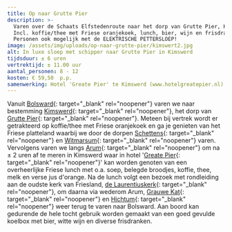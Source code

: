 ```yaml
---
title: Op naar Grutte Pier
description: >-
  Varen over de Schaats Elfstedenroute naar het dorp van Grutte Pier, Kimswerd.
  Incl. koffie/thee met Friese oranjekoek, lunch, bier, wijn en frisdranken. 8
  Personen ook mogelijk met de ELEKTRISCHE PETTERSLOEP!
image: /assets/img/uploads/op-naar-grutte-pier/kimswert2.jpg
alt: In luxe sloep met schipper naar Grutte Pier in Kimswerd
tijdsduur: ± 6 uren
vertrektijd: ± 11.00 uur
aantal_personen: 8 - 12
kosten: € 59,50  p.p.
samenwerking: Hotel 'Greate Pier' te Kimswerd (www.hotelgreatepier.nl)
---
```


Vanuit [Bolsward](https://www.bolsward.nl){: target="_blank" rel="noopener"} varen we naar bestemming [Kimswerd](https://nl.wikipedia.org/wiki/Kimswerd){: target="_blank" rel="noopener"}, het dorp van [Grutte Pier](https://nl.wikipedia.org/wiki/Pier_Gerlofs_Donia){: target="_blank" rel="noopener"}. Meteen bij vertrek wordt er getrakteerd op koffie/thee met Friese oranjekoek en ga je genieten van het Friese platteland waarbij we door de dorpen [Schettens](https://nl.wikipedia.org/wiki/Schettens){: target="_blank" rel="noopener"} en [Witmarsum](https://nl.wikipedia.org/wiki/Witmarsum_&#40;Nederland&#41;){: target="_blank" rel="noopener"} varen. Vervolgens varen we langs [Arum](https://nl.wikipedia.org/wiki/Arum_&#40;plaats&#41;){: target="_blank" rel="noopener"} om na ± 2 uren af te meren in Kimswerd waar in hotel '[Greate Pier](https://www.hotelgreatepier.nl){: target="_blank" rel="noopener"}' kan worden genoten van een overheerlijke Friese lunch met o.a. soep, belegde broodjes, koffie, thee, melk en verse jus d'orange. Na de lunch volgt een bezoek met rondleiding aan de oudste kerk van Friesland,&nbsp;[de Laurentiuskerk](http://www.laurentiuskerkkimswerd.nl/home){: target="_blank" rel="noopener"}, om daarna via wederom Arum, [Grauwe Kat](https://nl.wikipedia.org/wiki/Grauwe_Kat){: target="_blank" rel="noopener"} en [Hichtum](https://nl.wikipedia.org/wiki/Hichtum){: target="_blank" rel="noopener"} weer terug te varen naar Bolsward. Aan boord kan gedurende de hele tocht gebruik worden gemaakt van een goed gevulde koelbox met bier, witte wijn en diverse frisdranken.

&nbsp;
